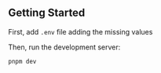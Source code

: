 ## Getting Started

First, add `.env` file adding the missing values

Then, run the development server:

```bash
pnpm dev
```
